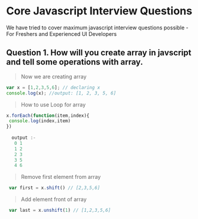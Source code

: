 # Core Javascript Interview Questions
 
  We have tried to cover maximum javascript interview questions possible - For Freshers and Experienced UI Developers

## Question 1. How will you create array in javscript and tell some operations with array. 

> Now we are creating array

```javascript
var x = [1,2,3,5,6]; // declaring x
console.log(x); //output: [1, 2, 3, 5, 6]
```
> How to use Loop for array

```javascript
x.forEach(function(item,index){
 console.log(index,item) 
})  
 
  output :- 
   0 1 
   1 2
   2 3
   3 5
   4 6

```
> Remove first element from array

```javascript
 var first = x.shift() // [2,3,5,6]

```
> Add element front of array

```javascript
 var last = x.unshift(1) // [1,2,3,5,6]
 
```
> 
